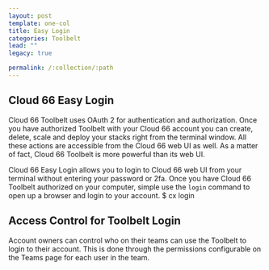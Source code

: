 ```yaml
---
layout: post
template: one-col
title: Easy Login
categories: Toolbelt
lead: ""
legacy: true

permalink: /:collection/:path
---
```



## Cloud 66 Easy Login

Cloud 66 Toolbelt uses OAuth 2 for authentication and authorization. Once you have authorized Toolbelt with your Cloud 66 account you can create, delete, scale and deploy your stacks right from the terminal window. All these actions are accessible from the Cloud 66 web UI as well. As a matter of fact, Cloud 66 Toolbelt is more powerful than its web UI.

Cloud 66 Easy Login allows you to login to Cloud 66 web UI from your terminal without entering your password or 2fa. Once you have Cloud 66 Toolbelt authorized on your computer, simple use the `login` command to open up a browser and login to your account.
	$ cx login



## Access Control for Toolbelt Login

Account owners can control who on their teams can use the Toolbelt to login to their account. This is done through the permissions configurable on the Teams page for each user in the team.


